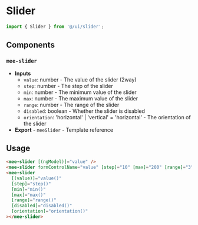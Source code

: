 # Slider

```typescript
import { Slider } from '@/ui/slider';
```

## Components

### `mee-slider`

- **Inputs**
  - `value`: number - The value of the slider (2way)
  - `step`: number - The step of the slider
  - `min`: number - The minimum value of the slider
  - `max`: number - The maximum value of the slider
  - `range`: number - The range of the slider
  - `disabled`: boolean - Whether the slider is disabled
  - `orientation`: 'horizontal' | 'vertical' = 'horizontal' - The orientation of the slider
- **Export** - `meeSlider` - Template reference

## Usage

```html
<mee-slider [(ngModel)]="value" />
<mee-slider formControlName="value" [step]="10" [max]="200" [range]="3" />
<mee-slider
  [(value)]="value()"
  [step]="step()"
  [min]="min()"
  [max]="max()"
  [range]="range()"
  [disabled]="disabled()"
  [orientation]="orientation()"
></mee-slider>
```
